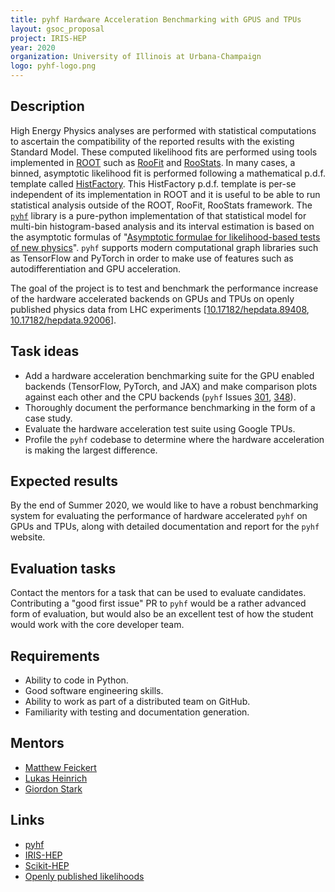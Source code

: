 ```yaml
---
title: pyhf Hardware Acceleration Benchmarking with GPUS and TPUs
layout: gsoc_proposal
project: IRIS-HEP
year: 2020
organization: University of Illinois at Urbana-Champaign
logo: pyhf-logo.png
---
```


## Description

High Energy Physics analyses are performed with statistical computations to ascertain the compatibility of the reported results with the existing Standard Model.
These computed likelihood fits are performed using tools implemented in [ROOT](https://root.cern.ch/) such as [RooFit](https://root.cern.ch/roofit) and [RooStats](https://root.cern/doc/master/group__Roostats.html).
In many cases, a binned, asymptotic likelihood fit is performed following a mathematical p.d.f. template called [HistFactory](https://cds.cern.ch/record/1456844).
This HistFactory p.d.f. template is per-se independent of its implementation in ROOT and it is useful to be able to run statistical analysis outside of the ROOT, RooFit, RooStats framework.
The [`pyhf`](https://github.com/scikit-hep/pyhf) library is a pure-python implementation of that statistical model for multi-bin histogram-based analysis and its interval estimation is based on the asymptotic formulas of "[Asymptotic formulae for likelihood-based tests of new physics](https://arxiv.org/abs/1007.1727)".
`pyhf` supports modern computational graph libraries such as TensorFlow and PyTorch in order to make use of features such as autodifferentiation and GPU acceleration.

The goal of the project is to test and benchmark the performance increase of the hardware accelerated backends on GPUs and TPUs on openly published physics data from LHC experiments [[10.17182/hepdata.89408](https://doi.org/10.17182/hepdata.89408), [10.17182/hepdata.92006](https://doi.org/10.17182/hepdata.92006)].

## Task ideas

   * Add a hardware acceleration benchmarking suite for the GPU enabled backends (TensorFlow, PyTorch, and JAX) and make comparison plots against each other and the CPU backends (`pyhf` Issues [301](https://github.com/scikit-hep/pyhf/issues/301), [348](https://github.com/scikit-hep/pyhf/issues/348)).
   * Thoroughly document the performance benchmarking in the form of a case study.
   * Evaluate the hardware acceleration test suite using Google TPUs.
   * Profile the `pyhf` codebase to determine where the hardware acceleration is making the largest difference.

## Expected results

By the end of Summer 2020, we would like to have a robust benchmarking system for evaluating the performance of hardware accelerated `pyhf` on GPUs and TPUs, along with detailed documentation and report for the `pyhf` website.

## Evaluation tasks

Contact the mentors for a task that can be used to evaluate candidates.
Contributing a "good first issue" PR to `pyhf` would be a rather advanced form of evaluation, but would also be an excellent test of how the student would work with the core developer team.

## Requirements

   * Ability to code in Python.
   * Good software engineering skills.
   * Ability to work as part of a distributed team on GitHub.
   * Familiarity with testing and documentation generation.

## Mentors

  * [Matthew Feickert](mailto:matthew.feickert@cern.ch)
  * [Lukas Heinrich](mailto:lukas.heinrich@cern.ch)
  * [Giordon Stark](mailto:giordon.holtsberg.stark@cern.ch)

## Links
  * [pyhf](https://github.com/scikit-hep/pyhf)
  * [IRIS-HEP](https://iris-hep.org)
  * [Scikit-HEP](https://scikit-hep.org)
  * [Openly published likelihoods](https://atlas.cern/updates/atlas-news/new-open-likelihoods)
